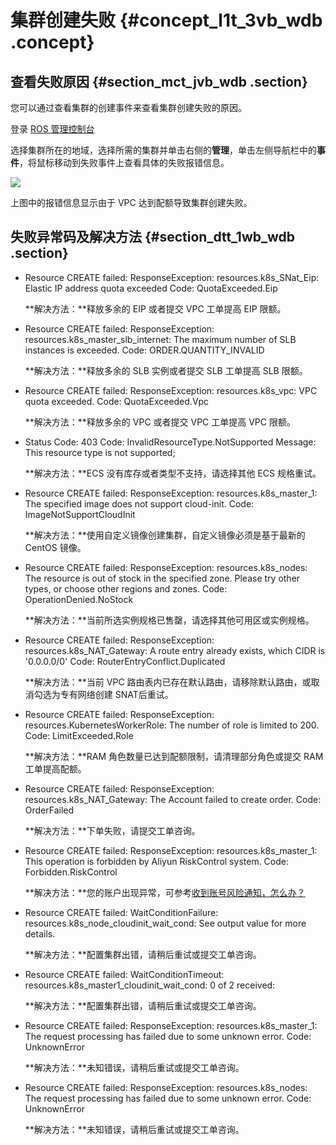 # 集群创建失败 {#concept_l1t_3vb_wdb .concept}

## 查看失败原因 {#section_mct_jvb_wdb .section}

您可以通过查看集群的创建事件来查看集群创建失败的原因。

登录 [ROS 管理控制台](https://ros.console.aliyun.com/)

选择集群所在的地域，选择所需的集群并单击右侧的**管理**，单击左侧导航栏中的**事件**，将鼠标移动到失败事件上查看具体的失败报错信息。

![](http://static-aliyun-doc.oss-cn-hangzhou.aliyuncs.com/assets/img/15844/15411381769797_zh-CN.png)

上图中的报错信息显示由于 VPC 达到配额导致集群创建失败。

## 失败异常码及解决方法 {#section_dtt_1wb_wdb .section}

-   Resource CREATE failed: ResponseException: resources.k8s\_SNat\_Eip: Elastic IP address quota exceeded Code: QuotaExceeded.Eip

    **解决方法：**释放多余的 EIP 或者提交 VPC 工单提高 EIP 限额。

-   Resource CREATE failed: ResponseException: resources.k8s\_master\_slb\_internet: The maximum number of SLB instances is exceeded. Code: ORDER.QUANTITY\_INVALID

    **解决方法：**释放多余的 SLB 实例或者提交 SLB 工单提高 SLB 限额。

-   Resource CREATE failed: ResponseException: resources.k8s\_vpc: VPC quota exceeded. Code: QuotaExceeded.Vpc

    **解决方法：**释放多余的 VPC 或者提交 VPC 工单提高 VPC 限额。

-   Status Code: 403 Code: InvalidResourceType.NotSupported Message: This resource type is not supported;

    **解决方法：**ECS 没有库存或者类型不支持，请选择其他 ECS 规格重试。

-   Resource CREATE failed: ResponseException: resources.k8s\_master\_1: The specified image does not support cloud-init. Code: ImageNotSupportCloudInit

    **解决方法：**使用自定义镜像创建集群，自定义镜像必须是基于最新的 CentOS 镜像。

-   Resource CREATE failed: ResponseException: resources.k8s\_nodes: The resource is out of stock in the specified zone. Please try other types, or choose other regions and zones. Code: OperationDenied.NoStock

    **解决方法：**当前所选实例规格已售罄，请选择其他可用区或实例规格。

-   Resource CREATE failed: ResponseException: resources.k8s\_NAT\_Gateway: A route entry already exists, which CIDR is '0.0.0.0/0' Code: RouterEntryConflict.Duplicated

    **解决方法：**当前 VPC 路由表内已存在默认路由，请移除默认路由，或取消勾选为专有网络创建 SNAT后重试。

-   Resource CREATE failed: ResponseException: resources.KubernetesWorkerRole: The number of role is limited to 200. Code: LimitExceeded.Role

    **解决方法：**RAM 角色数量已达到配额限制，请清理部分角色或提交 RAM 工单提高配额。

-   Resource CREATE failed: ResponseException: resources.k8s\_NAT\_Gateway: The Account failed to create order. Code: OrderFailed

    **解决方法：**下单失败，请提交工单咨询。

-   Resource CREATE failed: ResponseException: resources.k8s\_master\_1: This operation is forbidden by Aliyun RiskControl system. Code: Forbidden.RiskControl

    **解决方法：**您的账户出现异常，可参考[收到账号风险通知，怎么办？](https://www.alibabacloud.com/help/zh/faq-detail/69598.htm)

-   Resource CREATE failed: WaitConditionFailure: resources.k8s\_node\_cloudinit\_wait\_cond: See output value for more details.

    **解决方法：**配置集群出错，请稍后重试或提交工单咨询。

-   Resource CREATE failed: WaitConditionTimeout: resources.k8s\_master1\_cloudinit\_wait\_cond: 0 of 2 received:

    **解决方法：**配置集群出错，请稍后重试或提交工单咨询。

-   Resource CREATE failed: ResponseException: resources.k8s\_master\_1: The request processing has failed due to some unknown error. Code: UnknownError

    **解决方法：**未知错误，请稍后重试或提交工单咨询。

-   Resource CREATE failed: ResponseException: resources.k8s\_nodes: The request processing has failed due to some unknown error. Code: UnknownError

    **解决方法：**未知错误，请稍后重试或提交工单咨询。


